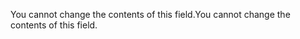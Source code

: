 <span data-ttu-id="49b20-101">You cannot change the contents of this field.</span><span class="sxs-lookup"><span data-stu-id="49b20-101">You cannot change the contents of this field.</span></span>
